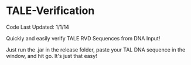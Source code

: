 TALE-Verification
=================
Code Last Updated: 1/1/14

Quickly and easily verify TALE RVD Sequences from DNA Input!

Just run the .jar in the release folder, paste your TAL DNA sequence in the window, and hit go. It's just that easy!

